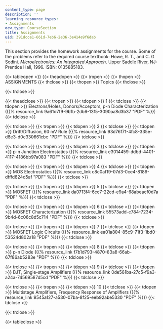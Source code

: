 ```yaml
---
content_type: page
description: ''
learning_resource_types:
- Assignments
ocw_type: CourseSection
title: Assignments
uid: 391dcce1-661d-7eb6-2e36-3e414e9f6dab
---
```


This section provides the homework assignments for the course. Some of the problems refer to the required course textbook: Howe, R. T., and C. G. Sodini. _Microelectronics: An Integrated Approach_. Upper Saddle River, NJ: Prentice Hall, 1996. ISBN: 0135885183.

{{< tableopen >}}
{{< theadopen >}}
{{< tropen >}}
{{< thopen >}}
ASSIGNMENTS
{{< thclose >}}
{{< thopen >}}
Topics
{{< thclose >}}

{{< trclose >}}

{{< theadclose >}}
{{< tropen >}}
{{< tdopen >}}
1
{{< tdclose >}}
{{< tdopen >}}
Electrons/Holes, Donors/Acceptors, p-n Diode Characterization ({{% resource_link 9a61d7f9-9b1b-2db6-13f5-3090aa8d3b37 "PDF" %}})
{{< tdclose >}}

{{< trclose >}}
{{< tropen >}}
{{< tdopen >}}
2
{{< tdclose >}}
{{< tdopen >}}
Drift/Diffusion, 60 mV Rule ({{% resource_link 93d76f71-4fc8-335e-d8e3-d0c330661cbc "PDF" %}})
{{< tdclose >}}

{{< trclose >}}
{{< tropen >}}
{{< tdopen >}}
3
{{< tdclose >}}
{{< tdopen >}}
p-n Junction Electrostatics ({{% resource_link e3014459-ddbd-4401-4117-4186bb97a083 "PDF" %}})
{{< tdclose >}}

{{< trclose >}}
{{< tropen >}}
{{< tdopen >}}
4
{{< tdclose >}}
{{< tdopen >}}
MOS Electrostatics ({{% resource_link c8c0af19-07d3-0ce4-8186-dfffd824d5af "PDF" %}})
{{< tdclose >}}

{{< trclose >}}
{{< tropen >}}
{{< tdopen >}}
5
{{< tdclose >}}
{{< tdopen >}}
MOSFET ({{% resource_link da0713f4-6cc7-22cd-e9a4-68abeacf0d7a "PDF" %}})
{{< tdclose >}}

{{< trclose >}}
{{< tropen >}}
{{< tdopen >}}
6
{{< tdclose >}}
{{< tdopen >}}
MOSFET Characterization ({{% resource_link 55573add-c784-7234-9b4d-6c06c8d5c714 "PDF" %}})
{{< tdclose >}}

{{< trclose >}}
{{< tropen >}}
{{< tdopen >}}
7
{{< tdclose >}}
{{< tdopen >}}
MOSFET Logic Circuits ({{% resource_link ea01a804-85c9-71f3-1bd0-53524d802a18 "PDF" %}})
{{< tdclose >}}

{{< trclose >}}
{{< tropen >}}
{{< tdopen >}}
8
{{< tdclose >}}
{{< tdopen >}}
p-n Diode ({{% resource_link f7b1d793-4870-83a8-66ab-67f86ab5283e "PDF" %}})
{{< tdclose >}}

{{< trclose >}}
{{< tropen >}}
{{< tdopen >}}
9
{{< tdclose >}}
{{< tdopen >}}
BJT, Single-stage Amplifiers ({{% resource_link 0de561ba-27c5-f9a3-a24a-74569587d5cd "PDF" %}})
{{< tdclose >}}

{{< trclose >}}
{{< tropen >}}
{{< tdopen >}}
10
{{< tdclose >}}
{{< tdopen >}}
Multistage Amplifiers, Frequency Response of Amplifiers ({{% resource_link 9545a127-a530-07ba-8f25-eeb92abe5330 "PDF" %}})
{{< tdclose >}}

{{< trclose >}}

{{< tableclose >}}